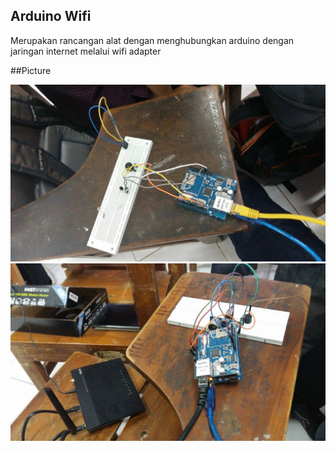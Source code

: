 ## Arduino Wifi

Merupakan rancangan alat dengan menghubungkan arduino dengan jaringan internet melalui wifi adapter

##Picture

![alt text][1] <br>
![alt text][2]


  [1]: https://github.com/suozar/ArduinoWifi/blob/master/1.jpg
  [2]: https://github.com/suozar/ArduinoWifi/blob/master/2.jpg
